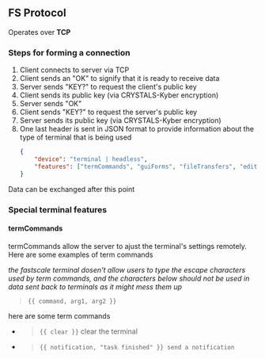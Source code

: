 ## FS Protocol
Operates over **TCP**

### Steps for forming a connection
1. Client connects to server via TCP
2. Client sends an "OK" to signify that it is ready to receive data
3. Server sends "KEY?" to request the client's public key
4. Client sends its public key (via CRYSTALS-Kyber encryption)
5. Server sends "OK"
6. Client sends "KEY?" to request the server's public key
7. Server sends its public key (via CRYSTALS-Kyber encryption)
8. One last header is sent in JSON format to provide information about the type of terminal that is being used
   ```json
   {
       "device": "terminal | headless",
       "features": ["termCommands", "guiForms", "fileTransfers", "editors"]
   }
   ```

Data can be exchanged after this point

### Special terminal features

#### termCommands
termCommands allow the server to ajust the terminal's settings remotely. 
Here are some examples of term commands

*the fastscale terminal dosen't allow users to type the escape characters used by term commands, and the 
characters below should not be used in data sent back to terminals as it might mess them up*
>`{{ command, arg1, arg2 }}`

here are some term commands
- >`{{ clear }}` clear the terminal
- >`{{ notification, "task finished" }} send a notification`